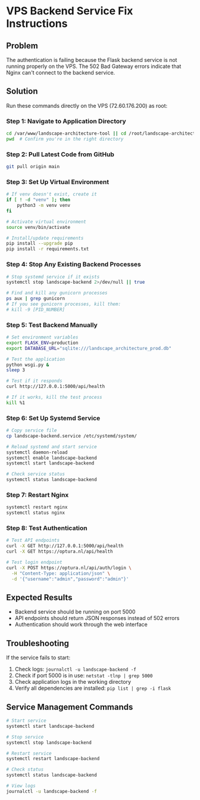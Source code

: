 # VPS Backend Service Fix Instructions

## Problem
The authentication is failing because the Flask backend service is not running properly on the VPS. The 502 Bad Gateway errors indicate that Nginx can't connect to the backend service.

## Solution
Run these commands directly on the VPS (72.60.176.200) as root:

### Step 1: Navigate to Application Directory
```bash
cd /var/www/landscape-architecture-tool || cd /root/landscape-architecture-tool || cd /home/landscape-architecture-tool
pwd  # Confirm you're in the right directory
```

### Step 2: Pull Latest Code from GitHub
```bash
git pull origin main
```

### Step 3: Set Up Virtual Environment
```bash
# If venv doesn't exist, create it
if [ ! -d "venv" ]; then
    python3 -m venv venv
fi

# Activate virtual environment
source venv/bin/activate

# Install/update requirements
pip install --upgrade pip
pip install -r requirements.txt
```

### Step 4: Stop Any Existing Backend Processes
```bash
# Stop systemd service if it exists
systemctl stop landscape-backend 2>/dev/null || true

# Find and kill any gunicorn processes
ps aux | grep gunicorn
# If you see gunicorn processes, kill them:
# kill -9 [PID_NUMBER]
```

### Step 5: Test Backend Manually
```bash
# Set environment variables
export FLASK_ENV=production
export DATABASE_URL="sqlite:///landscape_architecture_prod.db"

# Test the application
python wsgi.py &
sleep 3

# Test if it responds
curl http://127.0.0.1:5000/api/health

# If it works, kill the test process
kill %1
```

### Step 6: Set Up Systemd Service
```bash
# Copy service file
cp landscape-backend.service /etc/systemd/system/

# Reload systemd and start service
systemctl daemon-reload
systemctl enable landscape-backend
systemctl start landscape-backend

# Check service status
systemctl status landscape-backend
```

### Step 7: Restart Nginx
```bash
systemctl restart nginx
systemctl status nginx
```

### Step 8: Test Authentication
```bash
# Test API endpoints
curl -X GET http://127.0.0.1:5000/api/health
curl -X GET https://optura.nl/api/health

# Test login endpoint
curl -X POST https://optura.nl/api/auth/login \
  -H "Content-Type: application/json" \
  -d '{"username":"admin","password":"admin"}'
```

## Expected Results
- Backend service should be running on port 5000
- API endpoints should return JSON responses instead of 502 errors
- Authentication should work through the web interface

## Troubleshooting
If the service fails to start:
1. Check logs: `journalctl -u landscape-backend -f`
2. Check if port 5000 is in use: `netstat -tlnp | grep 5000`
3. Check application logs in the working directory
4. Verify all dependencies are installed: `pip list | grep -i flask`

## Service Management Commands
```bash
# Start service
systemctl start landscape-backend

# Stop service  
systemctl stop landscape-backend

# Restart service
systemctl restart landscape-backend

# Check status
systemctl status landscape-backend

# View logs
journalctl -u landscape-backend -f
```

